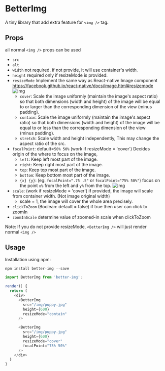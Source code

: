 # BetterImg

A tiny library that add extra feature for `<img />` tag.

## Props
all normal `<img />` props can be used
- `src`
- `alt`
- `width` not required. if not provide, it will use container's width.
- `height` required only if resizeMode is provided.
- `resizeMode` Implement the same way as React-native Image component https://facebook.github.io/react-native/docs/image.html#resizemode
![img](http://i.imgur.com/x4vFVmb.jpg)
  - `cover`: Scale the image uniformly (maintain the image's aspect ratio) so that both dimensions (width and height) of the image will be equal to or larger than the corresponding dimension of the view (minus padding).
  - `contain`: Scale the image uniformly (maintain the image's aspect ratio) so that both dimensions (width and height) of the image will be equal to or less than the corresponding dimension of the view (minus padding).
  - `stretch`: Scale width and height independently, This may change the aspect ratio of the src.
- `focalPoint`: default=`50% 50%` (work if resizeMode = 'cover')
  Decides origin of the where to focus on the image,
  - `left`: Keep left most part of the image.
  - `right`: Keep right most part of the image.
  - `top`: Keep top most part of the image.
  - `bottom`: Keep bottom most part of the image.
  - `{x} {y}`: (eg. `focalPoint=".75 .5"` or `focalPoint="75% 50%"`) focus on the point `x%` from the left and `y%` from the top.
![img](http://i.imgur.com/XY3jVPX.png)
- `scale`: (work if resizeMode = 'cover') if provided, the image will scale from container width. (Not image original width)
  - scale = 1, the image will cover the whole area precisely.
- `clickToZoom` (Boolean: default = false) if true then user can click to zoomIn
- `zoomInScale` determine value of zoomed-in scale when clickToZoom

Note: If you do not provide resizeMode, `<BetterImg />` will just render normal `<img />`



## Usage
Installation using npm:
``` js
npm install better-img --save
```
``` js
import BetterImg from 'better-img';

render() {
  return (
    <div>
      <BetterImg
        src="/img/puppy.jpg"
        height={600}
        resizeMode="contain"
      />

      <BetterImg
        src="/img/puppy.jpg"
        height={600}
        resizeMode="cover"
        focalPoint="75% 50%"
      />
    </div>
  )
}
```
